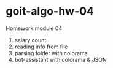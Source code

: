 # goit-algo-hw-04
Homework module 04

1. salary count
2. reading info from file
3. parsing folder with colorama
4. bot-assistant with colorama & JSON
